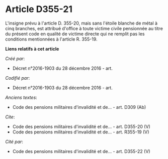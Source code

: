 # Article D355-21

L'insigne prévu à l'article D. 355-20, mais sans l'étoile blanche de métal à cinq branches, est attribué d'office à toute
victime civile pensionnée au titre du présent code en qualité de victime directe qui ne remplit pas les conditions
mentionnées à l'article R. 355-19.

**Liens relatifs à cet article**

_Créé par_:

  - Décret n°2016-1903 du 28 décembre 2016 - art.

_Codifié par_:

  - Décret n°2016-1903 du 28 décembre 2016 - art.

_Anciens textes_:

  - Code des pensions militaires d'invalidité et de... - art. D309 (Ab)

_Cite_:

  - Code des pensions militaires d'invalidité et de... - art. D355-20 (V)
  - Code des pensions militaires d'invalidité et de... - art. R355-19 (V)

_Cité par_:

  - Code des pensions militaires d'invalidité et de... - art. D355-22 (V)
